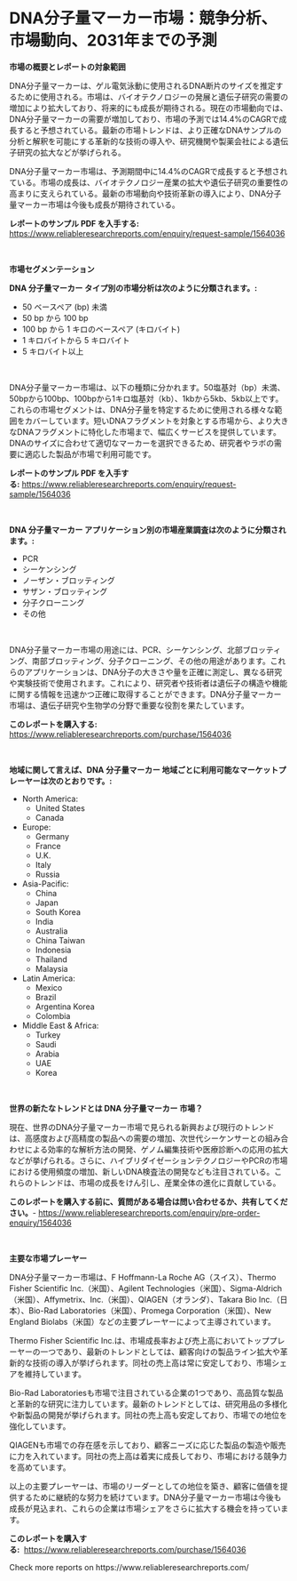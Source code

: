 <p><h1>DNA分子量マーカー市場：競争分析、市場動向、2031年までの予測</h1></p><p><strong>市場の概要とレポートの対象範囲</strong></p>
<p><p>DNA分子量マーカーは、ゲル電気泳動に使用されるDNA断片のサイズを推定するために使用される。市場は、バイオテクノロジーの発展と遺伝子研究の需要の増加により拡大しており、将来的にも成長が期待される。現在の市場動向では、DNA分子量マーカーの需要が増加しており、市場の予測では14.4%のCAGRで成長すると予想されている。最新の市場トレンドは、より正確なDNAサンプルの分析と解釈を可能にする革新的な技術の導入や、研究機関や製薬会社による遺伝子研究の拡大などが挙げられる。</p><p>DNA分子量マーカー市場は、予測期間中に14.4%のCAGRで成長すると予想されている。市場の成長は、バイオテクノロジー産業の拡大や遺伝子研究の重要性の高まりに支えられている。最新の市場動向や技術革新の導入により、DNA分子量マーカー市場は今後も成長が期待されている。</p></p>
<p><strong>レポートのサンプル PDF を入手する:</strong> <a href="https://www.reliableresearchreports.com/enquiry/request-sample/1564036">https://www.reliableresearchreports.com/enquiry/request-sample/1564036</a></p>
<p>&nbsp;</p>
<p><strong>市場セグメンテーション</strong></p>
<p><strong>DNA 分子量マーカー タイプ別の市場分析は次のように分類されます。:</strong></p>
<p><ul><li>50 ベースペア (bp) 未満</li><li>50 bp から 100 bp</li><li>100 bp から 1 キロのベースペア (キロバイト)</li><li>1 キロバイトから 5 キロバイト</li><li>5 キロバイト以上</li></ul></p>
<p>&nbsp;</p>
<p><p>DNA分子量マーカー市場は、以下の種類に分かれます。50塩基対（bp）未満、50bpから100bp、100bpから1キロ塩基対（kb）、1kbから5kb、5kb以上です。これらの市場セグメントは、DNA分子量を特定するために使用される様々な範囲をカバーしています。短いDNAフラグメントを対象とする市場から、より大きなDNAフラグメントに特化した市場まで、幅広くサービスを提供しています。DNAのサイズに合わせて適切なマーカーを選択できるため、研究者やラボの需要に適応した製品が市場で利用可能です。</p></p>
<p><strong>レポートのサンプル PDF を入手する:</strong>&nbsp;<a href="https://www.reliableresearchreports.com/enquiry/request-sample/1564036">https://www.reliableresearchreports.com/enquiry/request-sample/1564036</a></p>
<p>&nbsp;</p>
<p><strong> DNA 分子量マーカー アプリケーション別の市場産業調査は次のように分類されます。:</strong></p>
<p><ul><li>PCR</li><li>シーケンシング</li><li>ノーザン・ブロッティング</li><li>サザン・ブロッティング</li><li>分子クローニング</li><li>その他</li></ul></p>
<p>&nbsp;</p>
<p><p>DNA分子量マーカー市場の用途には、PCR、シーケンシング、北部ブロッティング、南部ブロッティング、分子クローニング、その他の用途があります。これらのアプリケーションは、DNA分子の大きさや量を正確に測定し、異なる研究や実験技術で使用されます。これにより、研究者や技術者は遺伝子の構造や機能に関する情報を迅速かつ正確に取得することができます。DNA分子量マーカー市場は、遺伝子研究や生物学の分野で重要な役割を果たしています。</p></p>
<p><strong>このレポートを購入する:</strong>&nbsp; <a href="https://www.reliableresearchreports.com/purchase/1564036">https://www.reliableresearchreports.com/purchase/1564036</a></p>
<p>&nbsp;</p>
<p><strong>地域に関して言えば、DNA 分子量マーカー 地域ごとに利用可能なマーケットプレーヤーは次のとおりです。:</strong></p>
<p><ul>
    <li>
        North America:
        <ul>
            <li>United States</li>
            <li>Canada</li>
        </ul>
    </li>
    <li>
        Europe:
        <ul>
            <li>Germany</li>
            <li>France</li>
            <li>U.K.</li>
            <li>Italy</li>
            <li>Russia</li>
        </ul>
    </li>
    <li>
        Asia-Pacific:
        <ul>
            <li>China</li>
            <li>Japan</li>
            <li>South Korea</li>
            <li>India</li>
            <li>Australia</li>
            <li>China Taiwan</li>
            <li>Indonesia</li>
            <li>Thailand</li>
            <li>Malaysia</li>
        </ul>
    </li>
    <li>
        Latin America:
        <ul>
            <li>Mexico</li>
            <li>Brazil</li>
            <li>Argentina Korea</li>
            <li>Colombia</li>
        </ul>
    </li>
    <li>
        Middle East & Africa:
        <ul>
            <li>Turkey</li>
            <li>Saudi</li>
            <li>Arabia</li>
            <li>UAE</li>
            <li>Korea</li>
        </ul>
    </li>
    </ul></p>
<p>&nbsp;</p>
<p><strong>世界の新たなトレンドとは DNA 分子量マーカー 市場？</strong></p>
<p><p>現在、世界のDNA分子量マーカー市場で見られる新興および現行のトレンドは、高感度および高精度の製品への需要の増加、次世代シーケンサーとの組み合わせによる効率的な解析方法の開発、ゲノム編集技術や医療診断への応用の拡大などが挙げられる。さらに、ハイブリダイゼーションテクノロジーやPCRの市場における使用頻度の増加、新しいDNA検査法の開発なども注目されている。これらのトレンドは、市場の成長をけん引し、産業全体の進化に貢献している。</p></p>
<p><strong>このレポートを購入する前に、質問がある場合は問い合わせるか、共有してください。</strong>- <a href="https://www.reliableresearchreports.com/enquiry/pre-order-enquiry/1564036">https://www.reliableresearchreports.com/enquiry/pre-order-enquiry/1564036</a></p>
<p>&nbsp;</p>
<p><strong>主要な市場プレーヤー</strong></p>
<p><p>DNA分子量マーカー市場は、F Hoffmann-La Roche AG（スイス）、Thermo Fisher Scientific Inc.（米国）、Agilent Technologies（米国）、Sigma-Aldrich（米国）、Affymetrix、Inc.（米国）、QIAGEN（オランダ）、Takara Bio Inc.（日本）、Bio-Rad Laboratories（米国）、Promega Corporation（米国）、New England Biolabs（米国）などの主要プレーヤーによって主導されています。</p><p>Thermo Fisher Scientific Inc.は、市場成長率および売上高においてトッププレーヤーの一つであり、最新のトレンドとしては、顧客向けの製品ライン拡大や革新的な技術の導入が挙げられます。同社の売上高は常に安定しており、市場シェアを維持しています。</p><p>Bio-Rad Laboratoriesも市場で注目されている企業の1つであり、高品質な製品と革新的な研究に注力しています。最新のトレンドとしては、研究用品の多様化や新製品の開発が挙げられます。同社の売上高も安定しており、市場での地位を強化しています。</p><p>QIAGENも市場での存在感を示しており、顧客ニーズに応じた製品の製造や販売に力を入れています。同社の売上高は着実に成長しており、市場における競争力を高めています。</p><p>以上の主要プレーヤーは、市場のリーダーとしての地位を築き、顧客に価値を提供するために継続的な努力を続けています。DNA分子量マーカー市場は今後も成長が見込まれ、これらの企業は市場シェアをさらに拡大する機会を持っています。</p></p>
<p><strong>このレポートを購入する:</strong>&nbsp;&nbsp;<a href="https://www.reliableresearchreports.com/purchase/1564036">https://www.reliableresearchreports.com/purchase/1564036</a></p>
<p>Check more reports on https://www.reliableresearchreports.com/</p>